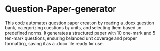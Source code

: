 # Question-Paper-generator
This code automates question paper creation by reading a .docx question bank, categorizing questions by units, and selecting them based on predefined norms. It generates a structured paper with 10 one-mark and 5 ten-mark questions, ensuring balanced unit coverage and proper formatting, saving it as a .docx file ready for use.
